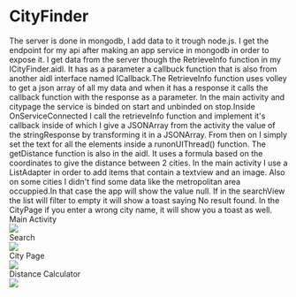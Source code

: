 # CityFinder
The server is done in mongodb, I add data to it trough node.js.
I get the endpoint for my api after making an app service in mongodb in order to expose it.
I get data from the server though the RetrieveInfo function in my ICityFinder.aidl. It has as a parameter a callbuck function that is also from another aidl interface named ICallback.The RetrieveInfo function uses volley to get a json array of all my data and when it has a response it calls the callback function with the response as a parameter.
In the main activity and citypage the service is binded on start and unbinded on stop.Inside OnServiceConnected I call the retrieveInfo function and implement it's callback inside of which I give a JSONArray from the activity the value of the stringResponse by transforming it in a JSONArray.
From then on I simply set the text for all the elements inside a runonUIThread() function.
The getDistance function is also in the aidl. It uses a formula based on the coordinates to give the distance between 2 cities.
In the main activity I use a ListAdapter in order to add items that contain a textview and an image.
Also on some cities I didn't find some data like the metropolitan area occuppied.In that case the app will show the value null.
If in the searchView the list will filter to empty it will show a toast saying No result found. In the CityPage if you enter a wrong city name, it will show you a toast as well.
<br>
Main Activity<br>
<img src="Pictures/1.jpg"><br>
Search<br>
<img src="Pictures/2.jpg"><br>
City Page<br>
<img src="Pictures/3.jpg"><br>
Distance Calculator<br>
<img src="Pictures/4.jpg"><br>

